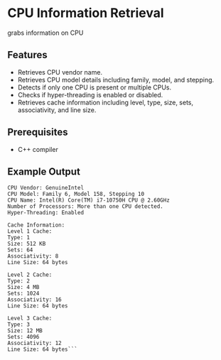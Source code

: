 # CPU Information Retrieval

grabs information on CPU 

## Features

- Retrieves CPU vendor name.
- Retrieves CPU model details including family, model, and stepping.
- Detects if only one CPU is present or multiple CPUs.
- Checks if hyper-threading is enabled or disabled.
- Retrieves cache information including level, type, size, sets, associativity, and line size.

## Prerequisites

- C++ compiler

## Example Output

```
CPU Vendor: GenuineIntel
CPU Model: Family 6, Model 158, Stepping 10
CPU Name: Intel(R) Core(TM) i7-10750H CPU @ 2.60GHz
Number of Processors: More than one CPU detected.
Hyper-Threading: Enabled

Cache Information:
Level 1 Cache:
Type: 1
Size: 512 KB
Sets: 64
Associativity: 8
Line Size: 64 bytes

Level 2 Cache:
Type: 2
Size: 4 MB
Sets: 1024
Associativity: 16
Line Size: 64 bytes

Level 3 Cache:
Type: 3
Size: 12 MB
Sets: 4096
Associativity: 12
Line Size: 64 bytes```
